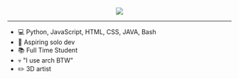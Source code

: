 <br>
<p align="center">
  <a href="https://git.io/typing-svg">
    <img src="https://readme-typing-svg.herokuapp.com?font=Iceland&size=40&duration=4000&pause=1000&color=F7F7F7&center=true&vCenter=true&width=435&lines=Hey+there%2C+I'm+Halcyon!+%F0%9F%91%8B;I'm+an+aspiring+solo+dev!">
  </a>
</p>


---
- 💻 Python, JavaScript, HTML, CSS, JAVA, Bash
- 🌱 Aspiring solo dev
- 📚 Full Time Student
- 💀 "I use arch BTW"
- ✏️ 3D artist
